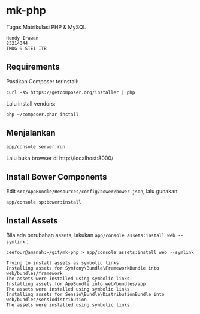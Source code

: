 # mk-php
Tugas Matrikulasi PHP &amp; MySQL

    Hendy Irawan
    23214344
    TMDG 9 STEI ITB

## Requirements

Pastikan Composer terinstall:

    curl -sS https://getcomposer.org/installer | php
    
Lalu install vendors:

    php ~/composer.phar install

## Menjalankan

    app/console server:run

Lalu buka browser di http://localhost:8000/

## Install Bower Components

Edit `src/AppBundle/Resources/config/bower/bower.json`, lalu gunakan:

    app/console sp:bower:install

## Install Assets

Bila ada perubahan assets, lakukan `app/console assets:install web --symlink` :

    ceefour@amanah:~/git/mk-php > app/console assets:install web --symlink

    Trying to install assets as symbolic links.
    Installing assets for Symfony\Bundle\FrameworkBundle into web/bundles/framework
    The assets were installed using symbolic links.
    Installing assets for AppBundle into web/bundles/app
    The assets were installed using symbolic links.
    Installing assets for Sensio\Bundle\DistributionBundle into web/bundles/sensiodistribution
    The assets were installed using symbolic links.
